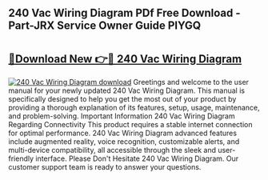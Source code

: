 ## 240 Vac Wiring Diagram PDf Free Download - Part-JRX Service Owner Guide PIYGQ

# <h2><a href="http://dfuehyr.blite.top/?on=240+Vac+Wiring+Diagram">🔗Download New 👉🔴 240 Vac Wiring Diagram</a></h2>

[![240 Vac Wiring Diagram download](https://i.imgur.com/lujVjoI.png)](http://dfuehyr.blite.top/?on=240+Vac+Wiring+Diagram)
Greetings and welcome to the user manual for your newly updated 240 Vac Wiring Diagram. This manual is specifically designed to help you get the most out of your product by providing a thorough explanation of its features, setup, usage, maintenance, and problem-solving. Important Information 240 Vac Wiring Diagram Regarding Connectivity This product requires a stable internet connection for optimal performance. 240 Vac Wiring Diagram advanced features include augmented reality, voice recognition, customizable alerts, and multi-device compatibility, all accessible through the sleek and user-friendly interface. Please Don't Hesitate 240 Vac Wiring Diagram. Our customer support team is ready to answer your questions.
